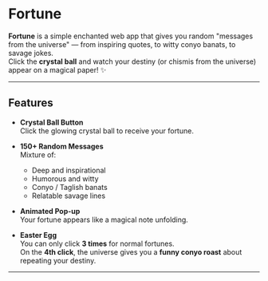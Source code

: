 #  Fortune

**Fortune** is a simple enchanted web app that gives you random "messages from the universe" — from inspiring quotes, to witty conyo banats, to savage jokes.  
Click the **crystal ball** and watch your destiny (or chismis from the universe) appear on a magical paper! ✨

---

##  Features

- **Crystal Ball Button**  
  Click the glowing crystal ball to receive your fortune.

- **150+ Random Messages**  
  Mixture of:
  - Deep and inspirational
  - Humorous and witty
  - Conyo / Taglish banats
  - Relatable savage lines

- **Animated Pop-up**  
  Your fortune appears like a magical note unfolding.

- **Easter Egg**  
  You can only click **3 times** for normal fortunes.  
  On the **4th click**, the universe gives you a **funny conyo roast** about repeating your destiny. 

---


